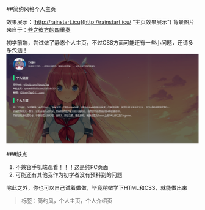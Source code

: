 ##简约风格个人主页

效果展示：[http://rainstart.icu](http://rainstart.icu/ "主页效果展示")
背景图片来自于：[苍之彼方的四重奏](https://store.steampowered.com/app/1044620/_/ "这是个Steam页面")

初学前端，尝试做了静态个人主页，不过CSS方面可能还有一些小问题，还请多多包涵！
![效果展示图片](static/preview.png "效果展示")

###缺点
1. 不兼容手机端观看！！！这是纯PC页面
2. 可能还有其他我作为初学者没有预料到的问题

除此之外，你也可以自己试着做做，毕竟稍微学下HTML和CSS，就能做出来

> 标签：简约风，个人主页，个人介绍页